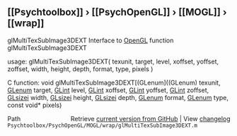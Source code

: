 ## [[Psychtoolbox]] &#8250; [[PsychOpenGL]] &#8250; [[MOGL]] &#8250; [[wrap]]

glMultiTexSubImage3DEXT  Interface to [OpenGL](OpenGL) function glMultiTexSubImage3DEXT  
  
usage:  glMultiTexSubImage3DEXT( texunit, target, level, xoffset, yoffset, zoffset, width, height, depth, format, type, pixels )  
  
C function:  void glMultiTexSubImage3DEXT[(GLenum]((GLenum) texunit, [GLenum](GLenum) target, [GLint](GLint) level, [GLint](GLint) xoffset, [GLint](GLint) yoffset, [GLint](GLint) zoffset, [GLsizei](GLsizei) width, [GLsizei](GLsizei) height, [GLsizei](GLsizei) depth, [GLenum](GLenum) format, [GLenum](GLenum) type, const void\* pixels)  




<div class="code_header" style="text-align:right;">
  <span style="float:left;">Path&nbsp;&nbsp;</span> <span class="counter">Retrieve <a href=
  "https://raw.github.com/Psychtoolbox-3/Psychtoolbox-3/beta/Psychtoolbox/PsychOpenGL/MOGL/wrap/glMultiTexSubImage3DEXT.m">current version from GitHub</a> | View <a href=
  "https://github.com/Psychtoolbox-3/Psychtoolbox-3/commits/beta/Psychtoolbox/PsychOpenGL/MOGL/wrap/glMultiTexSubImage3DEXT.m">changelog</a></span>
</div>
<div class="code">
  <code>Psychtoolbox/PsychOpenGL/MOGL/wrap/glMultiTexSubImage3DEXT.m</code>
</div>

